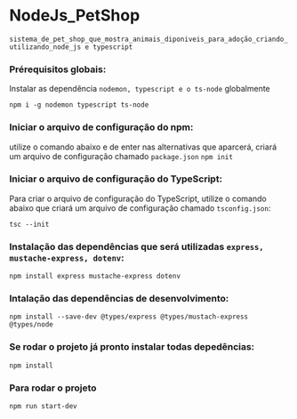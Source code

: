 # NodeJs_PetShop
`sistema_de_pet_shop_que_mostra_animais_diponiveis_para_adoção_criando_utilizando_node_js e typescript`

### Prérequisitos globais:
Instalar as  dependência `nodemon, typescript e o ts-node` globalmente 

`npm i -g nodemon typescript ts-node`

### Iniciar o arquivo de configuração do npm:
utilize o comando abaixo e de enter nas alternativas que aparcerá, criará um arquivo de configuração chamado `package.json`
`npm init`

### Iniciar o arquivo de configuração do TypeScript:
Para criar o arquivo de configuração do TypeScript, utilize o comando abaixo que criará um arquivo de configuração chamado `tsconfig.json`:

`tsc --init`

### Instalação das dependências que será utilizadas `express, mustache-express, dotenv`:
`npm install express mustache-express dotenv`

### Intalação das dependências de desenvolvimento:
`npm install --save-dev @types/express @types/mustach-express @types/node`

### Se rodar o projeto já pronto instalar todas depedências:
`npm install`

### Para rodar o projeto 
`npm run start-dev`
